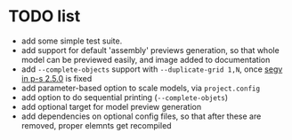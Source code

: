 # TODO list

* add some simple test suite.
* add support for default 'assembly' previews generation, so that whole model can be previewed easily, and image added to documentation
* add `--complete-objects` support with `--duplicate-grid 1,N`, once [segv in p-s 2.5.0](https://github.com/prusa3d/PrusaSlicer/issues/9363) is fixed
* add parameter-based option to scale models, via `project.config`
* add option to do sequential printing (`--complete-objets`)
* add optional target for model preview generation
* add dependencies on optional config files, so that after these are removed, proper elemnts get recompiled
